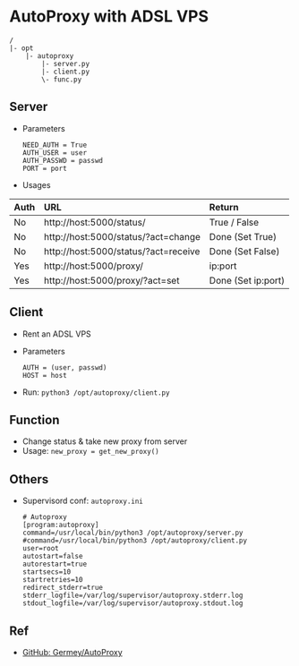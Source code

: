 # AutoProxy with ADSL VPS

```
/
|- opt
    |- autoproxy
        |- server.py
        |- client.py
        \- func.py
```

## Server
- Parameters

    ```
    NEED_AUTH = True
    AUTH_USER = user
    AUTH_PASSWD = passwd
    PORT = port
    ```

- Usages

| Auth | URL                                     | Return              |
|:---  | :---                                    | :--                 |
| No   | http://host:5000/status/                | True / False        |
| No   | http://host:5000/status/?act=change     | Done (Set True)     |
| No   | http://host:5000/status/?act=receive    | Done (Set False)    |
| Yes  | http://host:5000/proxy/                 | ip:port             |
| Yes  | http://host:5000/proxy/?act=set         | Done (Set ip:port)  | 

## Client
- Rent an ADSL VPS
- Parameters

    ```
    AUTH = (user, passwd)
    HOST = host
    ```

- Run: `python3 /opt/autoproxy/client.py`


## Function
- Change status & take new proxy from server
- Usage: `new_proxy = get_new_proxy()`


## Others
- Supervisord conf: `autoproxy.ini`

    ```
    # Autoproxy
    [program:autoproxy]
    command=/usr/local/bin/python3 /opt/autoproxy/server.py
    #command=/usr/local/bin/python3 /opt/autoproxy/client.py
    user=root
    autostart=false
    autorestart=true
    startsecs=10
    startretries=10
    redirect_stderr=true
    stderr_logfile=/var/log/supervisor/autoproxy.stderr.log
    stdout_logfile=/var/log/supervisor/autoproxy.stdout.log
    ```

## Ref
- [GitHub: Germey/AutoProxy](https://github.com/Germey/AutoProxy)